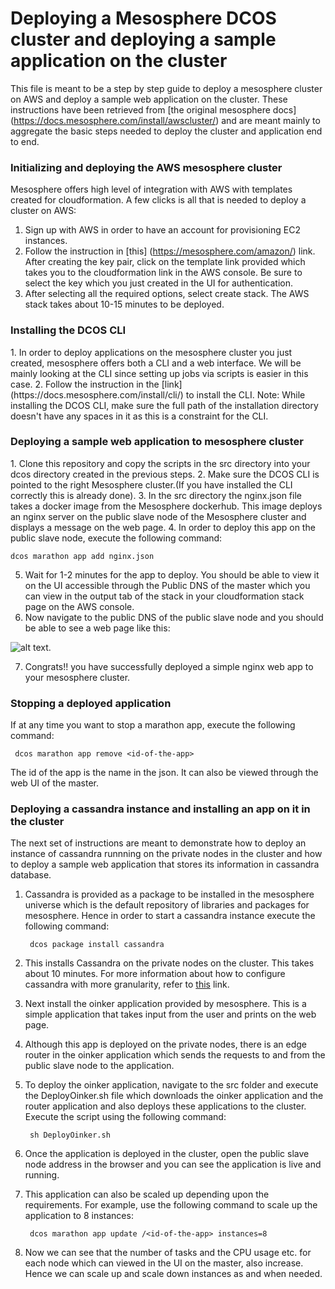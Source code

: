 <h1>Deploying a Mesosphere DCOS cluster and deploying a sample application on the cluster </h1>

This file is meant to be a step by step guide to deploy a mesosphere cluster on AWS and deploy a sample web application on the cluster. These instructions have been retrieved from [the original mesosphere docs] (https://docs.mesosphere.com/install/awscluster/) and are meant mainly to aggregate the basic steps needed to deploy the cluster  and application end to end.

<h3>Initializing and deploying the AWS mesosphere cluster </h3>
Mesosphere offers high level of integration with AWS with templates created for cloudformation. A few clicks is all that is needed to deploy a cluster on AWS:

1. Sign up with AWS in order to have an account for provisioning EC2 instances. 
2. Follow the instruction in [this] (https://mesosphere.com/amazon/) link. After creating the key pair, click on the template link provided which takes you to the cloudformation link in the AWS console. Be sure to select the key which you just created in the UI for authentication. 
3. After selecting all the required options, select create stack. The AWS stack takes about 10-15 minutes to be deployed. 

<h3>Installing the DCOS CLI </h3>
1. In order to deploy applications on the mesosphere cluster you just created, mesosphere offers both a CLI and a web interface. We will be mainly looking at the CLI since setting up jobs via scripts is easier in this case. 
2. Follow the instruction in the [link] (https://docs.mesosphere.com/install/cli/) to install the CLI. 
Note: While installing the DCOS CLI, make sure the full path of the installation directory doesn't have any spaces in it as this is a constraint for the CLI. 

<h3>Deploying a sample web application to mesosphere cluster </h3>
1. Clone this repository and copy the scripts in the src directory into your dcos directory created in the previous steps. 
2. Make sure the DCOS CLI is pointed to the right Mesosphere cluster.(If you have installed the CLI correctly this is already done).
3. In the src directory the nginx.json file takes a docker image from the Mesosphere dockerhub. This image deploys an nginx server on the public slave node of the Mesosphere cluster and displays a message on the web page. 
4. In order to deploy this app on the public slave node, execute the following command:

   ``` dcos marathon app add nginx.json ```

5. Wait for 1-2 minutes for the app to deploy. You should be able to view it on the UI accessible through the Public DNS of the master which you can view in the output tab of the stack in your cloudformation stack page on the AWS console. 
6. Now navigate to the public DNS of the public slave node and you should be able to see a web page like this:

![alt text](./images/HelloWorld.png).

7. Congrats!! you have successfully deployed a simple nginx web app to your mesosphere cluster. 

<h3>Stopping a deployed application</h3>
If at any time you want to stop a marathon app, execute the following command:

``` dcos marathon app remove <id-of-the-app>```

The id of the app is the name in the json. It can also be viewed through the web UI of the master. 

<h3>Deploying a cassandra instance and installing an app on it in the cluster</h3>
The next set of instructions are meant to demonstrate how to deploy an instance of cassandra runnning on the private nodes in the cluster and how to deploy a sample web application that stores its information in cassandra database.

1. Cassandra is provided as a package to be installed in the mesosphere universe which is the default repository of libraries and packages for mesosphere. Hence in order to start a cassandra instance execute the following command:

   ``` dcos package install cassandra```

2. This installs Cassandra on the private nodes on the cluster. This takes about 10 minutes. For more information about how to configure cassandra with more granularity, refer to [this](https://docs.mesosphere.com/services/cassandra/) link.
3. Next install the oinker application provided by mesosphere. This is a simple application that takes input from the user and prints on the web page. 
4. Although this app is deployed on the private nodes, there is an edge router in the oinker application which sends the requests to and from the public slave node to the application. 
5. To deploy the oinker application, navigate to the src folder and execute the DeployOinker.sh file which downloads the oinker application and the router application and also deploys these applications to the cluster. Execute the script using the following command:

   ``` sh DeployOinker.sh```

6. Once the application is deployed in the cluster, open the public slave node address in the browser and you can see the application is live and running. 
7. This application can also be scaled up depending upon the requirements. For example, use the following command to scale up the application to 8 instances:

   ``` dcos marathon app update /<id-of-the-app> instances=8```
   
8. Now we can see that the number of tasks and the CPU usage etc. for each node which can viewed in the UI on the master, also increase. Hence we can scale up and scale down instances as and when needed. 

